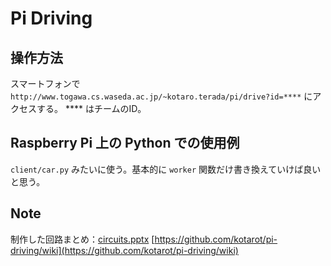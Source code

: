 # Pi Driving

## 操作方法

スマートフォンで `http://www.togawa.cs.waseda.ac.jp/~kotaro.terada/pi/drive?id=****` にアクセスする。
**** はチームのID。


## Raspberry Pi 上の Python での使用例

`client/car.py` みたいに使う。基本的に `worker` 関数だけ書き換えていけば良いと思う。


## Note

制作した回路まとめ：[circuits.pptx](circuits.pptx)
[https://github.com/kotarot/pi-driving/wiki](https://github.com/kotarot/pi-driving/wiki)
